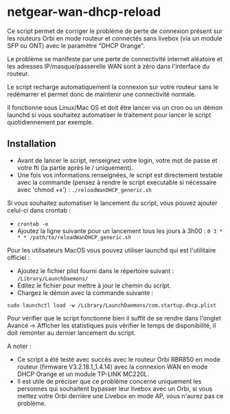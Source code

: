 # netgear-wan-dhcp-reload

Ce script permet de corriger le problème de perte de connexion présent sur les routeurs Orbi en mode routeur et connectés sans livebox (via un module SFP ou ONT) avec le paramètre "DHCP Orange".

Le problème se manifeste par une perte de connectivité internet aléatoire et les adresses IP/masque/passerelle WAN sont à zéro dans l'interface du routeur.

Le script recharge automatiquement la connexion sur votre routeur sans le redémarrer et permet donc de maintenir une connectivité normale.

Il fonctionne sous Linux/Mac OS et doit être lancer via un cron ou un démon launchd si vous souhaitez automatiser le traitement pour lancer le script quotidiennement par exemple.

## Installation 

- Avant de lancer le script, renseignez votre login, votre mot de passe et votre fti (la partie après le / uniquement).
- Une fois vos informations renseignées, le script est directement testable avec la commande (pensez à rendre le script executable si nécessaire avec 'chmod +x') :
  `./reloadWanDHCP_generic.sh`

Si vous souhaitez automatiser le lancement du script, vous pouvez ajouter celui-ci dans crontab :

- `crontab -e`
- Ajoutez la ligne suivante pour un lancement tous les jours à 3h00 : `0 3 * * * /path/to/reloadWanDHCP_generic.sh`

Pour les utilisateurs MacOS vous pouvez utiliser launchd qui est l'utilitaire officiel :

- Ajoutez le fichier plist fourni dans le répertoire suivant : `/Library/LaunchDaemons/`
- Editez le fichier pour mettre à jour le chemin du script.
- Chargez le démon avec la commande suivante :

 `sudo launchctl load -w /Library/LaunchDaemons/com.startup.dhcp.plist`
 
Pour vérifier que le script fonctionne bien il suffit de se rendre dans l'onglet Avancé -> Afficher les statistiques puis vérifier le temps de disponibilité, il doit remonter au dernier lancement du script.

A noter : 

- Ce script a été testé avec succès avec le routeur Orbi RBR850 en mode routeur (firmware V3.2.18.1_1.4.14) avec la connexion WAN en mode DHCP Orange et un module TP-LINK MC220L.
- Il est utile de préciser que ce problème concerne uniquement les personnes qui souhaitent bypasser leur livebox avec un Orbi, si vous mettez votre Orbi derrière une Livebox en mode AP, vous n'aurez pas ce problème.
